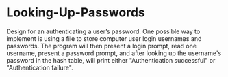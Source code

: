 # Looking-Up-Passwords
Design for an authenticating a user’s password. One possible way to implement is using a file to store computer user login usernames and passwords. The program will then present a login prompt, read one username, present a password prompt, and after looking up the username's password in the hash table, will print either "Authentication successful" or "Authentication failure".
